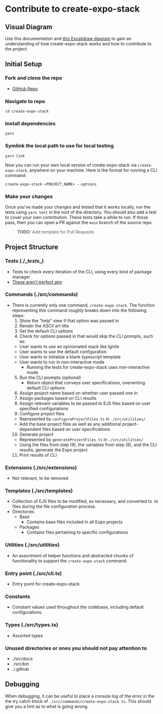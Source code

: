 # Contribute to create-expo-stack

## Visual Diagram

Use this documentation and [this Excalidraw diagram](https://link.excalidraw.com/l/398AFcdY0wd/1GY4R99h31c) to gain an understanding of how create-expo-stack works and how to contribute to the project.

## Initial Setup

### Fork and clone the repo

- [GitHub Repo](https://github.com/danstepanov/create-expo-stack)
 
### Navigate to repo

```shell
cd create-expo-stack
```

### Install dependencies

```shell
yarn
```

### Symlink the local path to use for local testing

```shell
yarn link
```

Now you can run your own local version of create-expo-stack via `create-expo-stack`, anywhere on your machine. Here is the format for running a CLI command:

```shell
create-expo-stack <PROJECT_NAME> --options
```

### Make your changes

Once you've made your changes and tested that it works locally, run the tests using `yarn test` in the root of the directory. You should also add a test to cover your own contribution. These tests take a while to run. If those pass, then you can open a PR against the `main` branch of the source repo.

> **_TODO:_** Add template for Pull Requests

## Project Structure

### Tests (./\__tests__)
* Tests to check every iteration of the CLI, using every kind of package manager
* [These aren't perfect atm](https://github.com/danstepanov/create-expo-stack/issues/18)


### Commands (./src/commands)
* There is currently only one command, `create-expo-stack`. The function representing this command roughly breaks down into the following steps:
    1) Show the “help” view if that option was passed in
    2) Render the ASCII art title
    3) Set the default CLI options
    4) Check for options passed in that would skip the CLI prompts, such as:
    * User wants to use an opinionated stack like Ignite
    * User wants to use the default configuration
    * User wants to initialize a blank typescript template
    * User wants to run in non-interactive mode
        * Running the tests for create-expo-stack uses non-interactive mode
    5) Run the CLI prompts (optional)
        * Return object that conveys user specifications, overwriting default CLI options
    6) Assign project name based on whether user passed one in
    7) Assign packages based on CLI results
    8) Assign relevant variables to be passed to EJS files based on user specified configurations
    9) Configure project files
    * Represented by `configureProjectFiles.ts` in `./src/utilities/`
    * Add the base project files as well as any additional project-dependent files based on user specifications
    10) Generate project
    * Represented by `generateProjectFiles.ts` in `./src/utilities/`
    * Using the files from step (9), the variables from step (8), and  the CLI results, generate the Expo project
    11) Print results of CLI 

### Extensions (./src/extensions)
* Not relevant, to be removed

### Templates (./src/templates)
* Collection of EJS files to be modified, as necessary, and converted to .ts files during the file configuration process.
* Directories
    * Base
        * Contains base files included in all Expo projects
    * Packages
        * Contains files pertaining to specific configurations

### Utilities (./src/utilities)
* An assortment of helper functions and abstracted chunks of functionality to support the `create-expo-stack` command.

### Entry point (./src/cli.ts)
* Entry point for create-expo-stack

### Constants
* Constant values used throughout the codebase, including default configurations.

### Types (./src/types.ts)
* Assorted types

### Unused directories or ones you should not pay attention to
* ./src/docs
* ./src/bin
* ./.github

## Debugging

When debugging, it can be useful to place a console log of the error in the the try catch block of `./src/commands/create-expo-stack.ts`. This should give you a hint as to what is going wrong.